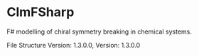 # ClmFSharp
F# modelling of chiral symmetry breaking in chemical systems.

File Structure Version: 1.3.0.0, Version: 1.3.0.0
